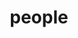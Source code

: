 ---
layout: profiles
permalink: /people/
title: people
description: people I work with
nav: true
nav_order: 6

profiles:
  # if you want to include more than one profile, just replicate the following block
  # and create one content file for each profile inside _pages/
  - align: right
    image: xiao.jpg
    content: about_xiao.md
    image_circular: false # crops the image to make it circular
    more_info: >
      <p>UNC-Chapel Hill</p>
      
  # - align: left
  #   image: prof_pic.jpg
  #   content: about_einstein.md
  #   image_circular: false # crops the image to make it circular
  #   more_info: >
  #     <p>555 your office number</p>
  #     <p>123 your address street</p>
  #     <p>Your City, State 12345</p>
---